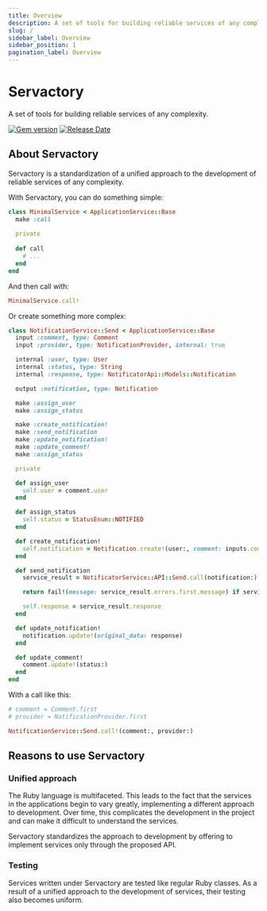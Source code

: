 ```yaml
---
title: Overview
description: A set of tools for building reliable services of any complexity.
slug: /
sidebar_label: Overview
sidebar_position: 1
pagination_label: Overview
---
```


# Servactory

A set of tools for building reliable services of any complexity.

[![Gem version](https://img.shields.io/gem/v/servactory?logo=rubygems&logoColor=fff)](https://rubygems.org/gems/servactory)
[![Release Date](https://img.shields.io/github/release-date/afuno/servactory)](https://github.com/afuno/servactory/releases)

## About Servactory

Servactory is a standardization of a unified approach to the development of reliable services of any complexity.

With Servactory, you can do something simple:

```ruby
class MinimalService < ApplicationService::Base
  make :call
  
  private
  
  def call
    # ...
  end
end
```

And then call with:

```ruby
MinimalService.call!
```

Or create something more complex:

```ruby
class NotificationService::Send < ApplicationService::Base
  input :comment, type: Comment
  input :provider, type: NotificationProvider, internal: true

  internal :user, type: User
  internal :status, type: String
  internal :response, type: NotificatorApi::Models::Notification

  output :notification, type: Notification

  make :assign_user
  make :assign_status

  make :create_notification!
  make :send_notification
  make :update_notification!
  make :update_comment!
  make :assign_status

  private

  def assign_user
    self.user = comment.user
  end

  def assign_status
    self.status = StatusEnum::NOTIFIED
  end

  def create_notification!
    self.notification = Notification.create!(user:, comment: inputs.comment, provider:)
  end

  def send_notification
    service_result = NotificatorService::API::Send.call(notification:)

    return fail!(message: service_result.errors.first.message) if service_result.failure?

    self.response = service_result.response
  end

  def update_notification!
    notification.update!(original_data: response)
  end

  def update_comment!
    comment.update!(status:)
  end
end
```

With a call like this:

```ruby
# comment = Comment.first
# provider = NotificationProvider.first

NotificationService::Send.call!(comment:, provider:)
```

## Reasons to use Servactory

### Unified approach

The Ruby language is multifaceted. 
This leads to the fact that the services in the applications begin to vary greatly, implementing a different approach to development.
Over time, this complicates the development in the project and can make it difficult to understand the services.

Servactory standardizes the approach to development by offering to implement services only through the proposed API.

### Testing

Services written under Servactory are tested like regular Ruby classes.
As a result of a unified approach to the development of services, their testing also becomes uniform.
